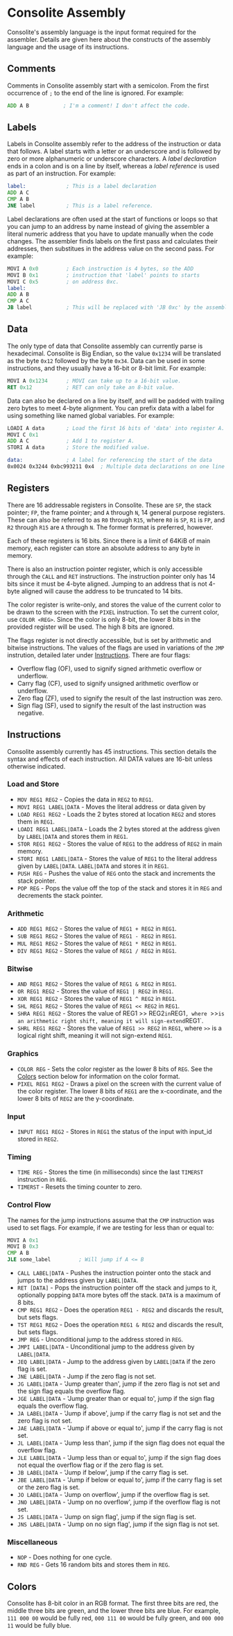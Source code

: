 # Consolite Assembly

Consolite's assembly language is the input format required for the
assembler. Details are given here about the constructs of the assembly
language and the usage of its instructions.

## Comments

Comments in Consolite assembly start with a semicolon. From the first
occurrence of `;` to the end of the line is ignored. For example:

```asm
ADD A B           ; I'm a comment! I don't affect the code.
```

## Labels

Labels in Consolite assembly refer to the address of the instruction
or data that follows. A label starts with a letter or an underscore and
is followed by zero or more alphanumeric or underscore characters.
A *label declaration* ends in a colon and is on a line by itself,
whereas a *label reference* is used as part of an instruction. For
example:

```asm
label:             ; This is a label declaration
ADD A C
CMP A B
JNE label          ; This is a label reference.
```

Label declarations are often used at the start of functions or loops
so that you can jump to an address by name instead of giving the
assembler a literal numeric address that you have to update manually
when the code changes. The assembler finds labels on the first pass
and calculates their addresses, then substitues in the address value
on the second pass. For example:

```asm
MOVI A 0x0         ; Each instruction is 4 bytes, so the ADD
MOVI B 0x1         ; instruction that 'label' points to starts
MOVI C 0x5         ; on address 0xc.
label:
ADD A B
CMP A C
JB label           ; This will be replaced with 'JB 0xc' by the assembler.
```

## Data

The only type of data that Consolite assembly can currently parse is hexadecimal.
Consolite is Big Endian, so the value `0x1234` will be translated as
the byte `0x12` followed by the byte `0x34`. Data can be used in some
instructions, and they usually have a 16-bit or 8-bit limit. For example:

```asm
MOVI A 0x1234      ; MOVI can take up to a 16-bit value.
RET 0x12           ; RET can only take an 8-bit value.
```

Data can also be declared on a line by itself, and will be padded with
trailing zero bytes to meet 4-byte alignment. You can prefix data with
a label for using something like named global variables. For example:

```asm
LOADI A data       ; Load the first 16 bits of 'data' into register A.
MOVI C 0x1
ADD A C            ; Add 1 to register A.
STORI A data       ; Store the modified value.

data:              ; A label for referencing the start of the data
0x0024 0x3244 0xbc993211 0x4  ; Multiple data declarations on one line
```

## Registers

There are 16 addressable registers in Consolite. These are `SP`, the stack
pointer; `FP`, the frame pointer; and `A` through `N`, 14 general purpose
registers. These can also be referred to as `R0` through `R15`, where
`R0` is `SP`, `R1` is `FP`, and `R2` through `R15` are `A` through `N`.
The former format is preferred, however.

Each of these registers is 16 bits. Since there is a limit of 64KiB of main
memory, each register can store an absolute address to any byte in memory.

There is also an instruction pointer register, which is only accessible
through the `CALL` and `RET` instructions. The instruction pointer only has
14 bits since it must be 4-byte aligned. Jumping to an address that is
not 4-byte aligned will cause the address to be truncated to 14 bits.

The color register is write-only, and stores the value of the current
color to be drawn to the screen with the `PIXEL` instruction. To set the
current color, use `COLOR <REG>`. Since the color is only 8-bit, the
lower 8 bits in the provided register will be used. The high 8 bits
are ignored.

The flags register is not directly accessible, but is set by arithmetic and
bitwise instructions. The values of the flags are used in variations of the
`JMP` instrution, detailed later under [Instructions](#instructions). There
are four flags:

* Overflow flag (OF), used to signify signed arithmetic overflow or underflow.
* Carry flag (CF), used to signify unsigned arithmetic overflow or underflow.
* Zero flag (ZF), used to signify the result of the last instruction was zero.
* Sign flag (SF), used to signify the result of the last instruction was
  negative.

## <a name="instructions"></a>Instructions

Consolite assembly currently has 45 instructions. This section details
the syntax and effects of each instruction. All DATA values are 16-bit
unless otherwise indicated.

### Load and Store

* `MOV REG1 REG2` - Copies the data in `REG2` to `REG1`.
* `MOVI REG1 LABEL|DATA` - Moves the literal address or data given by
* `LOAD REG1 REG2` - Loads the 2 bytes stored at location `REG2` and stores them
in `REG1`.
* `LOADI REG1 LABEL|DATA` - Loads the 2 bytes stored at the address given
by `LABEL|DATA` and stores them in `REG1`.
* `STOR REG1 REG2` - Stores the value of `REG1` to the address of `REG2` in
main memory.
* `STORI REG1 LABEL|DATA` - Stores the value of `REG1` to the literal address
given by `LABEL|DATA`.
`LABEL|DATA` and stores it in `REG1`.
* `PUSH REG` - Pushes the value of `REG` onto the stack and increments the stack
pointer.
* `POP REG` - Pops the value off the top of the stack and stores it in `REG`
and decrements the stack pointer.

### Arithmetic

* `ADD REG1 REG2` - Stores the value of `REG1 + REG2` in `REG1`.
* `SUB REG1 REG2` - Stores the value of `REG1 - REG2` in `REG1`.
* `MUL REG1 REG2` - Stores the value of `REG1 * REG2` in `REG1`.
* `DIV REG1 REG2` - Stores the value of `REG1 / REG2` in `REG1`.

### Bitwise

* `AND REG1 REG2` - Stores the value of `REG1 & REG2` in `REG1`.
* `OR REG1 REG2` - Stores the value of `REG1 | REG2` in `REG1`.
* `XOR REG1 REG2` - Stores the value of `REG1 ^ REG2` in `REG1`.
* `SHL REG1 REG2` - Stores the value of `REG1 << REG2` in `REG1`.
* `SHRA REG1 REG2` - Stores the value of REG1 >> REG2` in `REG1`, where `>>`
is an arithmetic right shift, meaning it will sign-extend `REG1`.
* `SHRL REG1 REG2` - Stores the value of `REG1 >> REG2` in `REG1`, where `>>`
is a logical right shift, meaning it will not sign-extend `REG1`.

### Graphics

* `COLOR REG` - Sets the color register as the lower 8 bits of `REG`.
See the [Colors](#colors) section below for information on the color format.
* `PIXEL REG1 REG2` - Draws a pixel on the screen with the current value
of the color register. The lower 8 bits of `REG1` are the x-coordinate, and
the lower 8 bits of `REG2` are the y-coordinate.

### Input

* `INPUT REG1 REG2` - Stores in `REG1` the status of the input with input_id
stored in `REG2`.

### Timing

* `TIME REG` - Stores the time (in milliseconds) since the last `TIMERST`
instruction in `REG`.
* `TIMERST` - Resets the timing counter to zero.

### Control Flow

The names for the jump instructions assume that the `CMP` instruction was
used to set flags. For example, if we are testing for less than or equal to:

```asm
MOVI A 0x1
MOVI B 0x3
CMP A B
JLE some_label         ; Will jump if A <= B
```

* `CALL LABEL|DATA` - Pushes the instruction pointer onto the stack and
jumps to the address given by `LABEL|DATA`.
* `RET [DATA]` - Pops the instruction pointer off the stack and jumps to
it, optionally popping `DATA` more bytes off the stack. `DATA` is a maximum
of 8 bits.
* `CMP REG1 REG2` - Does the operation `REG1 - REG2` and discards the
result, but sets flags.
* `TST REG1 REG2` - Does the operation `REG1 & REG2` and discards the
result, but sets flags.
* `JMP REG` - Unconditional jump to the address stored in `REG`.
* `JMPI LABEL|DATA` - Unconditional jump to the address given by `LABEL|DATA`.
* `JEQ LABEL|DATA` - Jump to the address given by `LABEL|DATA` if the zero
flag is set.
* `JNE LABEL|DATA` - Jump if the zero flag is not set.
* `JG LABEL|DATA` - 'Jump greater than', jump if the zero flag is not set and
the sign flag equals the overflow flag.
* `JGE LABEL|DATA` - 'Jump greater than or equal to', jump if the sign flag
equals the overflow flag.
* `JA LABEL|DATA` - 'Jump if above', jump if the carry flag is not set and
the zero flag is not set.
* `JAE LABEL|DATA` - 'Jump if above or equal to', jump if the carry flag is
not set.
* `JL LABEL|DATA` - 'Jump less than', jump if the sign flag does not equal
the overflow flag.
* `JLE LABEL|DATA` - 'Jump less than or equal to', jump if the sign flag does
not equal the overflow flag or if the zero flag is set.
* `JB LABEL|DATA` - 'Jump if below', jump if the carry flag is set.
* `JBE LABEL|DATA` - 'Jump if below or equal to', jump if the carry flag is
set or the zero flag is set.
* `JO LABEL|DATA` - 'Jump on overflow', jump if the overflow flag is set.
* `JNO LABEL|DATA` - 'Jump on no overflow', jump if the overflow flag is not
set.
* `JS LABEL|DATA` - 'Jump on sign flag', jump if the sign flag is set.
* `JNS LABEL|DATA` - 'Jump on no sign flag', jump if the sign flag is not set.

### Miscellaneous

* `NOP` - Does nothing for one cycle.
* `RND REG` - Gets 16 random bits and stores them in `REG`.

## <a name="colors"></a>Colors

Consolite has 8-bit color in an RGB format. The first three bits are
red, the middle three bits are green, and the lower three bits are blue.
For example, `111 000 00` would be fully red, `000 111 00` would be fully
green, and `000 000 11` would be fully blue.
